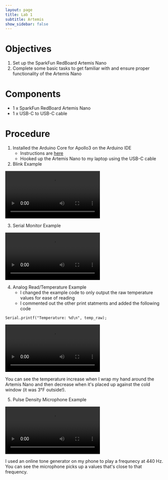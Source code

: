 ```yaml
---
layout: page
title: Lab 1
subtitle: Artemis
show_sidebar: false
---
```


# Objectives
1. Set up the SparkFun RedBoard Artemis Nano
2. Complete some basic tasks to get familiar with and ensure proper functionality of the Artemis Nano

# Components
- 1 x SparkFun RedBoard Artemis Nano
- 1 x USB-C to USB-C cable

# Procedure
1. Installed the Arduino Core for Apollo3 on the Arduino IDE
    - Instructions are [here](https://learn.sparkfun.com/tutorials/artemis-development-with-arduino?_ga=2.30055167.1151850962.1594648676-1889762036.1574524297&_gac=1.19903818.1593457111.Cj0KCQjwoub3BRC6ARIsABGhnyahkG7hU2v-0bSiAeprvZ7c9v0XEKYdVHIIi_-J-m5YLdDBMc2P_goaAtA4EALw_wcB)
    - Hooked up the Artemis Nano to my laptop using the USB-C cable
2. Blink Example

![blink ex video](https://user-images.githubusercontent.com/98340266/151292144-77544abc-2cc7-46c7-872c-c3a6bcf32efe.mp4)



3. Serial Monitor Example

![serial ex](https://user-images.githubusercontent.com/98340266/151291882-91457c74-6c64-406c-bb5a-efd955dd0a85.mp4)



4. Analog Read/Temperature Example
    - I changed the example code to only output the raw temperature values for ease of reading
    - I commented out the other print statments and added the following code
```
Serial.printf("Temperature: %d\n", temp_raw);
```

![temperature ex](https://user-images.githubusercontent.com/98340266/151291895-f44fc38d-c176-4885-a475-a60c07037c91.mp4)

You can see the temperature increase when I wrap my hand around the Artemis Nano and then decrease when it's placed up against the cold window (it was 3&deg;F outside!). 


5. Pulse Density Microphone Example

![microphone ex](https://user-images.githubusercontent.com/98340266/151292161-b8c59eb3-3694-46fc-8972-6b8daca4a644.mp4)

I used an online tone generator on my phone to play a frequnecy at 440 Hz. You can see the microphone picks up a values that's close to that frequency.
